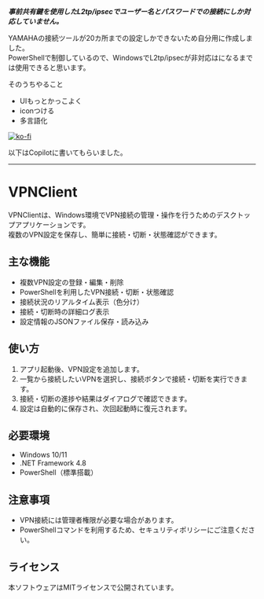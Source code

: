***事前共有鍵を使用したL2tp/ipsecでユーザー名とパスワードでの接続にしか対応していません。***

YAMAHAの接続ツールが20カ所までの設定しかできないため自分用に作成しました。  
PowerShellで制御しているので、WindowsでL2tp/ipsecが非対応はになるまでは使用できると思います。 


そのうちやること  
- UIもっとかっこよく  
- iconつける  
- 多言語化
  
  
[![ko-fi](https://ko-fi.com/img/githubbutton_sm.svg)](https://ko-fi.com/F1F11LHAIN)  
  
以下はCopilotに書いてもらいました。  

---
# VPNClient

VPNClientは、Windows環境でVPN接続の管理・操作を行うためのデスクトップアプリケーションです。  
複数のVPN設定を保存し、簡単に接続・切断・状態確認ができます。

## 主な機能

- 複数VPN設定の登録・編集・削除
- PowerShellを利用したVPN接続・切断・状態確認
- 接続状況のリアルタイム表示（色分け）
- 接続・切断時の詳細ログ表示
- 設定情報のJSONファイル保存・読み込み

## 使い方

1. アプリ起動後、VPN設定を追加します。
2. 一覧から接続したいVPNを選択し、接続ボタンで接続・切断を実行できます。
3. 接続・切断の進捗や結果はダイアログで確認できます。
4. 設定は自動的に保存され、次回起動時に復元されます。

## 必要環境

- Windows 10/11
- .NET Framework 4.8
- PowerShell（標準搭載）

## 注意事項

- VPN接続には管理者権限が必要な場合があります。
- PowerShellコマンドを利用するため、セキュリティポリシーにご注意ください。

## ライセンス

本ソフトウェアはMITライセンスで公開されています。
